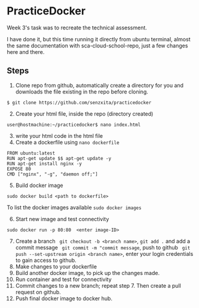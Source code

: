 # PracticeDocker
Week 3's task was to recreate the technical assessment.

I have done it, but this time running it directly from ubuntu terminal, almost the same documentation with sca-cloud-school-repo, just a few changes here and there.

## Steps
1. Clone repo from github, automatically create a directory for you and downloads the file existing in the repo before cloning.
 ```
 $ git clone https://github.com/senzxita/practicedocker 
 ```
2. Create your html file, inside the repo (directory created)
```
user@hostmachine:~/practicedocker$ nano index.html 
```
3. write your html code in the html file
4. Create a dockerfile using ```nano dockerfile```
```
FROM ubuntu:latest
RUN apt-get update $$ apt-get update -y
RUN apt-get install nginx -y
EXPOSE 80
CMD ["nginx", "-g", "daemon off;"]
```
5. Build docker image
```
sudo docker build <path to dockerfile> 
```
To list the docker images available ``` sudo docker images ``` 

6. Start new image and test connectivity
```
sudo docker run -p 80:80  <enter image-ID>
```
7. Create a branch ``` git checkout -b <branch name>```, ``` git add . ``` and add a commit message ``` git commit -m "commit message```, push to github ``` git push --set-upstream origin <branch name>```, enter your login credentials to gain access to github.
8. Make changes to your dockerfile 
9. Build another docker image, to pick up the changes made.
10. Run container and test for connectivity
11. Commit changes to a new branch; repeat step 7. Then create a pull request on github.
12. Push final docker image to docker hub.

